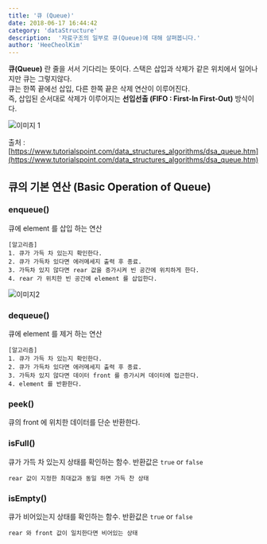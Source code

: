 ```yaml
---
title: '큐 (Queue)'
date: 2018-06-17 16:44:42
category: 'dataStructure'
description:  '자료구조의 일부로 큐(Queue)에 대해 살펴봅니다.'
author: 'HeeCheolKim'
---
```


**큐(Queue)** 란 줄을 서서 기다리는 뜻이다.
스택은 삽입과 삭제가 같은 위치에서 일어나지만 큐는 그렇지않다.  
큐는 한쪽 끝에선 삽입, 다른 한쪽 끝은 삭제 연산이 이루어진다.  
즉, 삽입된 순서대로 삭제가 이루어지는 **선입선출 (FIFO : First-In First-Out)** 방식이다.



![이미지 1](https://www.tutorialspoint.com/data_structures_algorithms/images/queue_diagram.jpg)

출처 : [https://www.tutorialspoint.com/data_structures_algorithms/dsa_queue.htm](https://www.tutorialspoint.com/data_structures_algorithms/dsa_queue.htm)


## 큐의 기본 연산 (Basic Operation of Queue)

### enqueue()
큐에 element 를 삽입 하는 연산
```
[알고리즘]
1. 큐가 가득 차 있는지 확인한다.
2. 큐가 가득차 있다면 에러메세지 출력 후 종료.
3. 가득차 있지 않다면 rear 값을 증가시켜 빈 공간에 위치하게 한다.
4. rear 가 위치한 빈 공간에 element 를 삽입한다.
```
![이미지2](https://www.tutorialspoint.com/data_structures_algorithms/images/queue_enqueue_diagram.jpg)


### dequeue()
큐에 element 를 제거 하는 연산

```
[알고리즘]
1. 큐가 가득 차 있는지 확인한다.
2. 큐가 가득차 있다면 에러메세지 출력 후 종료.
3. 가득차 있지 않다면 데이터 front 를 증가시켜 데이터에 접근한다.
4. element 를 반환한다.
```

### peek()
큐의 front 에 위치한 데이터를 단순 반환한다.

### isFull()
큐가 가득 차 있는지 상태를 확인하는 함수. 반환값은 `true` or `false`
```
rear 값이 지정한 최대값과 동일 하면 가득 찬 상태
```

### isEmpty()
큐가 비어있는지 상태를 확인하는 함수. 반환값은 `true` or `false`
```
rear 와 front 값이 일치한다면 비어있는 상태
```
